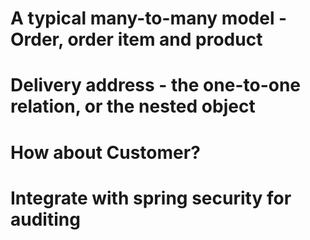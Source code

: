 # A typical many-to-many model - Order, order item and product

# Delivery address - the one-to-one relation, or the nested object

# How about Customer?

# Integrate with spring security for auditing
